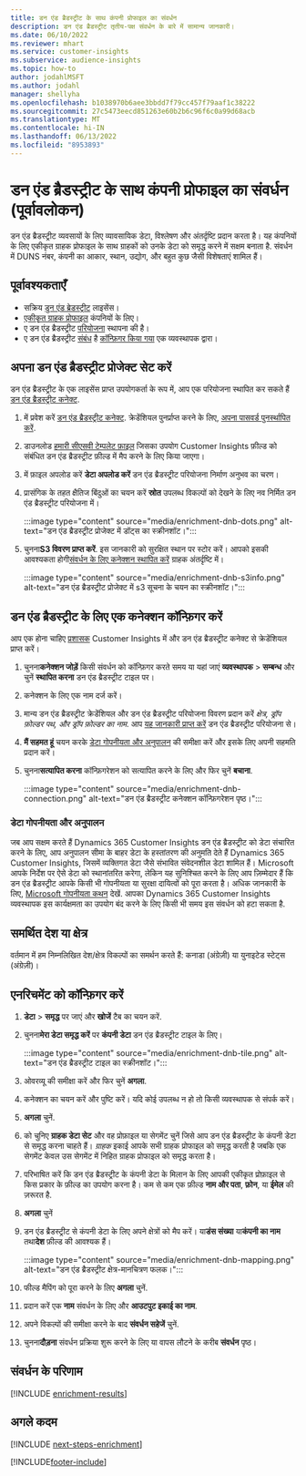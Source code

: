```yaml
---
title: डन एंड ब्रैडस्ट्रीट के साथ कंपनी प्रोफाइल का संवर्धन
description: डन एंड ब्रैडस्ट्रीट तृतीय-पक्ष संवर्धन के बारे में सामान्य जानकारी।
ms.date: 06/10/2022
ms.reviewer: mhart
ms.service: customer-insights
ms.subservice: audience-insights
ms.topic: how-to
author: jodahlMSFT
ms.author: jodahl
manager: shellyha
ms.openlocfilehash: b1038970b6aee3bbdd7f79cc457f79aaf1c38222
ms.sourcegitcommit: 27c5473eecd851263e60b2b6c96f6c0a99d68acb
ms.translationtype: MT
ms.contentlocale: hi-IN
ms.lasthandoff: 06/13/2022
ms.locfileid: "8953893"
---
```

# <a name="enrichment-of-company-profiles-with-dun--bradstreet-preview"></a>डन एंड ब्रैडस्ट्रीट के साथ कंपनी प्रोफाइल का संवर्धन (पूर्वावलोकन)

डन एंड ब्रैडस्ट्रीट व्यवसायों के लिए व्यावसायिक डेटा, विश्लेषण और अंतर्दृष्टि प्रदान करता है। यह कंपनियों के लिए एकीकृत ग्राहक प्रोफाइल के साथ ग्राहकों को उनके डेटा को समृद्ध करने में सक्षम बनाता है. संवर्धन में DUNS नंबर, कंपनी का आकार, स्थान, उद्योग, और बहुत कुछ जैसी विशेषताएं शामिल हैं।

## <a name="prerequisites"></a>पूर्वावश्यकताएँ

- सक्रिय [डुन एंड ब्रेडस्ट्रीट](https://www.dnb.com/marketing/media/give-your-data-a-boost.html?source=microsoft_audience_insights) लाइसेंस।
- [एकीकृत ग्राहक प्रोफाइल](customer-profiles.md) कंपनियों के लिए।
- ए डन एंड ब्रैडस्ट्रीट [परियोजना](#set-up-your-dun--bradstreet-project) स्थापना की है।
- ए डन एंड ब्रैडस्ट्रीट [संबंध](connections.md) है [कॉन्फ़िगर किया गया](#configure-a-connection-for-dun--bradstreet) एक व्यवस्थापक द्वारा।

## <a name="set-up-your-dun--bradstreet-project"></a>अपना डन एंड ब्रैडस्ट्रीट प्रोजेक्ट सेट करें

डन एंड ब्रैडस्ट्रीट के एक लाइसेंस प्राप्त उपयोगकर्ता के रूप में, आप एक परियोजना स्थापित कर सकते हैं [डन एंड ब्रैडस्ट्रीट कनेक्ट](https://connect.dnb.com?lead_source=microsoft_audienceinsights).

1. में प्रवेश करें [डन एंड ब्रैडस्ट्रीट कनेक्ट](https://connect.dnb.com?lead_source=microsoft_audienceinsights). क्रेडेंशियल पुनर्प्राप्त करने के लिए, [अपना पासवर्ड पुनर्स्थापित करें](https://sso.dnb.com/signin/forgot-password?lead_source=microsoft_audienceinsights).

1. डाउनलोड [हमारी सीएसवी टेम्पलेट फ़ाइल](https://c360devenrichment.blob.core.windows.net/mapping/DnBCIdatamapping.csv) जिसका उपयोग Customer Insights फ़ील्ड को संबंधित डन एंड ब्रैडस्ट्रीट फ़ील्ड में मैप करने के लिए किया जाएगा।

1. में फ़ाइल अपलोड करें **डेटा अपलोड करें** डन एंड ब्रैडस्ट्रीट परियोजना निर्माण अनुभव का चरण।

1. प्रासंगिक के तहत क्षैतिज बिंदुओं का चयन करें **स्रोत** उपलब्ध विकल्पों को देखने के लिए नव निर्मित डन एंड ब्रैडस्ट्रीट परियोजना में।

   :::image type="content" source="media/enrichment-dnb-dots.png" alt-text="डन एंड ब्रैडस्ट्रीट प्रोजेक्ट में डॉट्स का स्क्रीनशॉट।":::

1. चुनना**S3 विवरण प्राप्त करें**. इस जानकारी को सुरक्षित स्थान पर स्टोर करें। आपको इसकी आवश्यकता होगी[संवर्धन के लिए कनेक्शन स्थापित करें](#configure-a-connection-for-dun--bradstreet) ग्राहक अंतर्दृष्टि में।

   :::image type="content" source="media/enrichment-dnb-s3info.png" alt-text="डन एंड ब्रैडस्ट्रीट प्रोजेक्ट में s3 सूचना के चयन का स्क्रीनशॉट।":::

## <a name="configure-a-connection-for-dun--bradstreet"></a>डन एंड ब्रैडस्ट्रीट के लिए एक कनेक्शन कॉन्फ़िगर करें

आप एक होना चाहिए [प्रशासक](permissions.md#admin) Customer Insights में और डन एंड ब्रैडस्ट्रीट कनेक्ट से क्रेडेंशियल प्राप्त करें।

1. चुनना**कनेक्शन जोड़ें** किसी संवर्धन को कॉन्फ़िगर करते समय या यहां जाएं **व्यवस्थापक** > **सम्बन्ध** और चुनें **स्थापित करना** डन एंड ब्रैडस्ट्रीट टाइल पर।

1. कनेक्शन के लिए एक नाम दर्ज करें।

1. मान्य डन एंड ब्रैडस्ट्रीट क्रेडेंशियल और डन एंड ब्रैडस्ट्रीट परियोजना विवरण प्रदान करें *क्षेत्र, ड्रॉप फ़ोल्डर पथ, और ड्रॉप फ़ोल्डर का नाम*. आप [यह जानकारी प्राप्त करें](#set-up-your-dun--bradstreet-project) डन एंड ब्रैडस्ट्रीट परियोजना से।

1. **मैं सहमत हूं** चयन करके [डेटा गोपनीयता और अनुपालन](#data-privacy-and-compliance) की समीक्षा करें और इसके लिए अपनी सहमति प्रदान करें।

1. चुनना**सत्यापित करना** कॉन्फ़िगरेशन को सत्यापित करने के लिए और फिर चुनें **बचाना**.

   :::image type="content" source="media/enrichment-dnb-connection.png" alt-text="डन एंड ब्रैडस्ट्रीट कनेक्शन कॉन्फ़िगरेशन पृष्ठ।":::

### <a name="data-privacy-and-compliance"></a>डेटा गोपनीयता और अनुपालन

जब आप सक्षम करते हैं Dynamics 365 Customer Insights डन एंड ब्रैडस्ट्रीट को डेटा संचारित करने के लिए, आप अनुपालन सीमा के बाहर डेटा के हस्तांतरण की अनुमति देते हैं Dynamics 365 Customer Insights, जिसमें व्यक्तिगत डेटा जैसे संभावित संवेदनशील डेटा शामिल हैं। Microsoft आपके निर्देश पर ऐसे डेटा को स्थानांतरित करेगा, लेकिन यह सुनिश्चित करने के लिए आप ज़िम्मेदार हैं कि डन एंड ब्रैडस्ट्रीट आपके किसी भी गोपनीयता या सुरक्षा दायित्वों को पूरा करता है। अधिक जानकारी के लिए, [Microsoft गोपनीयता कथन](https://go.microsoft.com/fwlink/?linkid=396732) देखें.
आपका Dynamics 365 Customer Insights व्यवस्थापक इस कार्यक्षमता का उपयोग बंद करने के लिए किसी भी समय इस संवर्धन को हटा सकता है.

## <a name="supported-countries-or-regions"></a>समर्थित देश या क्षेत्र

वर्तमान में हम निम्नलिखित देश/क्षेत्र विकल्पों का समर्थन करते हैं: कनाडा (अंग्रेज़ी) या युनाइटेड स्टेट्स (अंग्रेज़ी)।

## <a name="configure-the-enrichment"></a>एनरिचमेंट को कॉन्फ़िगर करें

1. **डेटा** > **समृद्ध** पर जाएं और **खोजें** टैब का चयन करें.

1. चुनना**मेरा डेटा समृद्ध करें** पर **कंपनी डेटा** डन एंड ब्रैडस्ट्रीट टाइल के लिए।

   :::image type="content" source="media/enrichment-dnb-tile.png" alt-text="डन एंड ब्रैडस्ट्रीट टाइल का स्क्रीनशॉट।":::

1. ओवरव्यू की समीक्षा करें और फिर चुनें **अगला**.

1. कनेक्शन का चयन करें और पुष्टि करें। यदि कोई उपलब्ध न हो तो किसी व्यवस्थापक से संपर्क करें।

1. **अगला** चुनें.

1. को चुनिए **ग्राहक डेटा सेट** और वह प्रोफ़ाइल या सेगमेंट चुनें जिसे आप डन एंड ब्रैडस्ट्रीट के कंपनी डेटा से समृद्ध करना चाहते हैं। *ग्राहक* इकाई आपके सभी ग्राहक प्रोफाइल को समृद्ध करती है जबकि एक सेगमेंट केवल उस सेगमेंट में निहित ग्राहक प्रोफाइल को समृद्ध करता है।

1. परिभाषित करें कि डन एंड ब्रैडस्ट्रीट के कंपनी डेटा के मिलान के लिए आपकी एकीकृत प्रोफ़ाइल से किस प्रकार के फ़ील्ड का उपयोग करना है। कम से कम एक फ़ील्ड **नाम और पता**, **फ़ोन**, या **ईमेल** की ज़रूरत है.

1. **अगला** चुनें

1. डन एंड ब्रैडस्ट्रीट से कंपनी डेटा के लिए अपने क्षेत्रों को मैप करें। या**डंस संख्या** या**कंपनी का नाम** तथा**देश** फ़ील्ड की आवश्यक हैं।

      :::image type="content" source="media/enrichment-dnb-mapping.png" alt-text="डन एंड ब्रैडस्ट्रीट क्षेत्र-मानचित्रण फलक।":::

1. फील्ड मैपिंग को पूरा करने के लिए **अगला** चुनें.

1. प्रदान करें एक **नाम** संवर्धन के लिए और **आउटपुट इकाई का नाम**.

1. अपने विकल्पों की समीक्षा करने के बाद **संवर्धन सहेजें** चुनें.

1. चुनना**दौड़ना** संवर्धन प्रक्रिया शुरू करने के लिए या वापस लौटने के करीब **संवर्धन** पृष्ठ।

## <a name="enrichment-results"></a>संवर्धन के परिणाम

[!INCLUDE [enrichment-results](includes/enrichment-results.md)]

## <a name="next-steps"></a>अगले कदम

[!INCLUDE [next-steps-enrichment](includes/next-steps-enrichment.md)]

[!INCLUDE[footer-include](includes/footer-banner.md)]
